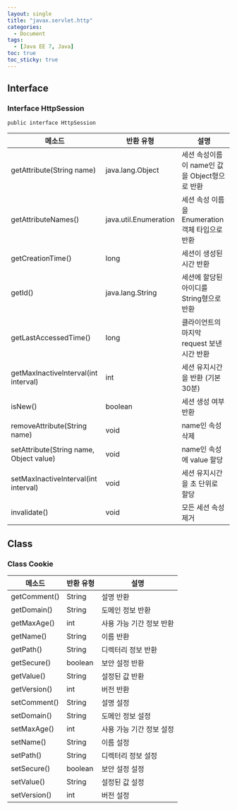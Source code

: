 ```yaml
---
layout: single
title: "javax.servlet.http"
categories: 
  - Document
tags: 
  - [Java EE 7, Java]
toc: true
toc_sticky: true
---
```


## Interface

### Interface HttpSession

`public interface HttpSession`

| 메소드                                  | 반환 유형             | 설명                                            |
| --------------------------------------- | --------------------- | ----------------------------------------------- |
| getAttribute(String name)               | java.lang.Object      | 세션 속성이름이 name인 값을 Object형으로 반환   |
| getAttributeNames()                     | java.util.Enumeration | 세션 속성 이름을 Enumeration 객체 타입으로 반환 |
| getCreationTime()                       | long                  | 세션이 생성된 시간 반환                         |
| getId()                                 | java.lang.String      | 세션에 할당된 아이디를 String형으로 반환        |
| getLastAccessedTime()                   | long                  | 클라이언트의 마지막 request 보낸 시간 반환      |
| getMaxInactiveInterval(int interval)    | int                   | 세션 유지시간을 반환 (기본 30분)                |
| isNew()                                 | boolean               | 세션 생성 여부 반환                             |
| removeAttribute(String name)            | void                  | name인 속성 삭제                                |
| setAttribute(String name, Object value) | void                  | name인 속성에 value 할당                        |
| setMaxInactiveInterval(int interval)    | void                  | 세션 유지시간을 초 단위로 할당                  |
| invalidate()                            | void                  | 모든 세션 속성 제거                             |

## Class 

### Class Cookie

| 메소드       | 반환 유형 | 설명                     |
| ------------ | --------- | ------------------------ |
| getComment() | String    | 설명 반환                |
| getDomain()  | String    | 도메인 정보 반환         |
| getMaxAge()  | int       | 사용 가능 기간 정보 반환 |
| getName()    | String    | 이름 반환                |
| getPath()    | String    | 디렉터리 정보 반환       |
| getSecure()  | boolean   | 보안 설정 반환           |
| getValue()   | String    | 설정된 값 반환           |
| getVersion() | int       | 버전 반환                |
| setComment() | String    | 설명 설정                |
| setDomain()  | String    | 도메인 정보 설정         |
| setMaxAge()  | int       | 사용 가능 기간 정보 설정 |
| setName()    | String    | 이름 설정                |
| setPath()    | String    | 디렉터리 정보 설정       |
| setSecure()  | boolean   | 보안 설정 설정           |
| setValue()   | String    | 설정된 값 설정           |
| setVersion() | int       | 버전 설정                |

